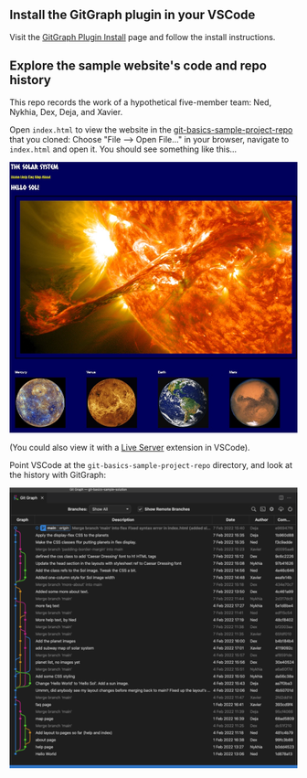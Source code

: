 ## Install the GitGraph plugin in your VSCode

Visit the [GitGraph Plugin Install](https://marketplace.visualstudio.com/items?itemName=mhutchie.git-graph) page and follow the install instructions.

## Explore the sample website's code and repo history
This repo records the work of a hypothetical five-member team: Ned, Nykhia, Dex, Deja, and Xavier.

Open `index.html` to view the website in the [git-basics-sample-project-repo](https://github.com/walquis/git-basics-sample-project-repo) that you cloned:  Choose "File --> Open File..." in your browser, navigate to `index.html` and open it.  You should see something like this...

![](../images/the-solar-system-screenshot.jpg)

(You could also view it with a [Live Server](https://marketplace.visualstudio.com/items?itemName=ritwickdey.LiveServer) extension in VSCode).

Point VSCode at the `git-basics-sample-project-repo` directory, and look at the history with GitGraph:


![GitGraph of sample repo history](../images/git-graph-of-sample-repo.png)

